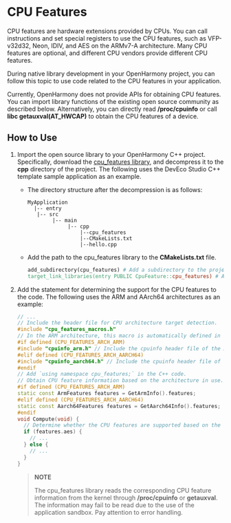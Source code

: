 # CPU Features


CPU features are hardware extensions provided by CPUs. You can call instructions and set special registers to use the CPU features, such as VFP-v32d32, Neon, IDIV, and AES on the ARMv7-A architecture. Many CPU features are optional, and different CPU vendors provide different CPU features.


During native library development in your OpenHarmony project, you can follow this topic to use code related to the CPU features in your application.


Currently, OpenHarmony does not provide APIs for obtaining CPU features. You can import library functions of the existing open source community as described below. Alternatively, you can directly read **/proc/cpuinfo** or call **libc getauxval(AT_HWCAP)** to obtain the CPU features of a device.


## How to Use

1. Import the open source library to your OpenHarmony C++ project. Specifically, download the [cpu_features library](https://github.com/google/cpu_features), and decompress it to the **cpp** directory of the project. The following uses the DevEco Studio C++ template sample application as an example.
   - The directory structure after the decompression is as follows:
      ```
      MyApplication
        |-- entry
         |-- src
              |-- main
                   |-- cpp
                       |--cpu_features
                       |--CMakeLists.txt
                       |--hello.cpp
      ```
   - Add the path to the cpu_features library to the **CMakeLists.txt** file.
      ```makefile
      add_subdirectory(cpu_features) # Add a subdirectory to the project.
      target_link_libraries(entry PUBLIC CpuFeature::cpu_features) # Add the library files that need to be linked.
      ```

2. Add the statement for determining the support for the CPU features to the code. The following uses the ARM and AArch64 architectures as an example:
   ```c++
   // ...
   // Include the header file for CPU architecture target detection.
   #include "cpu_features_macros.h"
   // In the ARM architecture, this macro is automatically defined in the preceding header file based on the target.
   #if defined (CPU_FEATURES_ARCH_ARM)
   #include "cpuinfo_arm.h" // Include the cpuinfo header file of the ARM architecture.
   #elif defined (CPU_FEATURES_ARCH_AARCH64)
   #include "cpuinfo_aarch64.h" // Include the cpuinfo header file of the AArch64 architecture.
   #endif
   // Add `using namespace cpu_features;` in the C++ code.
   // Obtain CPU feature information based on the architecture in use.
   #if defined (CPU_FEATURES_ARCH_ARM)
   static const ArmFeatures features = GetArmInfo().features;
   #elif defined (CPU_FEATURES_ARCH_AARCH64)
   static const Aarch64Features features = GetAarch64Info().features;
   #endif
   void Compute(void) {
     // Determine whether the CPU features are supported based on the features field.
     if (features.aes) {
       // ...
     } else {
       // ...
     }
   }
   ```

   > **NOTE**
   > 
   > The cpu_features library reads the corresponding CPU feature information from the kernel through **/proc/cpuinfo** or **getauxval**. The information may fail to be read due to the use of the application sandbox. Pay attention to error handling.

